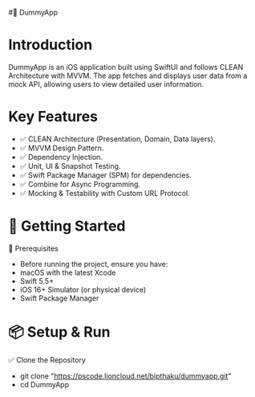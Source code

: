 
#📱 DummyApp

# Introduction

DummyApp is an iOS application built using SwiftUI and follows CLEAN Architecture with MVVM. The app fetches and displays user data from a mock API, allowing users to view detailed user information.

# Key Features

- ✅ CLEAN Architecture (Presentation, Domain, Data layers).
- ✅ MVVM Design Pattern.
- ✅ Dependency Injection.
- ✅ Unit, UI & Snapshot Testing.
- ✅ Swift Package Manager (SPM) for dependencies.
- ✅ Combine for Async Programming.
- ✅ Mocking & Testability with Custom URL Protocol.


# 🚀 Getting Started
📌 Prerequisites
- Before running the project, ensure you have:
- macOS with the latest Xcode
- Swift 5.5+
- iOS 16+ Simulator (or physical device)
- Swift Package Manager


# 📦 Setup & Run
✅ Clone the Repository

- git clone "https://pscode.lioncloud.net/bipthaku/dummyapp.git"
- cd DummyApp